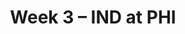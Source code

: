 ---
layout: game
title: Week 3 – IND at PHI
season: 2018
game_id: 2018_03_IND_PHI
away_team: IND
home_team: PHI
---